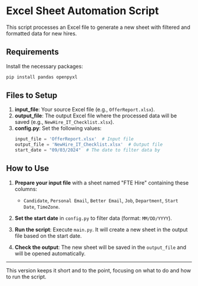# Excel Sheet Automation Script

This script processes an Excel file to generate a new sheet with filtered and formatted data for new hires.

## Requirements

Install the necessary packages:

```bash
pip install pandas openpyxl
```

## Files to Setup

1. **input_file**: Your source Excel file (e.g., `OfferReport.xlsx`).
2. **output_file**: The output Excel file where the processed data will be saved (e.g., `NewHire_IT_Checklist.xlsx`).
3. **config.py**: Set the following values:
   ```python
   input_file = 'OfferReport.xlsx'  # Input file
   output_file = 'NewHire_IT_Checklist.xlsx'  # Output file
   start_date = "09/03/2024"  # The date to filter data by
   ```

## How to Use

1. **Prepare your input file** with a sheet named "FTE Hire" containing these columns:
   - `Candidate`, `Personal Email`, `Better Email`, `Job`, `Department`, `Start Date`, `TimeZone`.

2. **Set the start date** in `config.py` to filter data (format: `MM/DD/YYYY`).

3. **Run the script**: Execute `main.py`. It will create a new sheet in the output file based on the start date.

4. **Check the output**: The new sheet will be saved in the `output_file` and will be opened automatically.

---

This version keeps it short and to the point, focusing on what to do and how to run the script.
